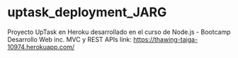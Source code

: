 # uptask_deployment_JARG
Proyecto UpTask en Heroku desarrollado en el curso de Node.js - Bootcamp Desarrollo Web inc. MVC y REST APIs
link: https://thawing-taiga-10974.herokuapp.com/
